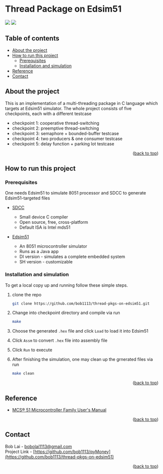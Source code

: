 # <div id="top"></div>

# Thread Package on Edsim51

![](https://badgen.net/github/last-commit/bob1113/thread-pkgs-on-edsim51)
![](https://badgen.net/github/license/bob1113/thread-pkgs-on-edsim51)

## Table of contents

  - [About the project](#about-the-project)
  - [How to run this project](#how-to-run-this-project)
    - [Prerequisites](#prerequisites)
    - [Installation and simulation](#installation-and-simulation)
  - [Reference](#reference)
  - [Contact](#contact)


## About the project

This is an implementation of a multi-threading package in C language which targets at Edsim51 simulator. The whole project consists of five checkpoints, each with a different testcase

+ checkpoint 1: cooperative thread-switching 
+ checkpoint 2: preemptive thread-switching 
+ checkpoint 3: semaphore + bounded-buffer testcase
+ checkpoint 4: two producers & one consumer testcase
+ checkpoint 5: delay function + parking lot testcase

<p align="right">(<a href="#top">back to top</a>)</p>


## How to run this project

### Prerequisites

One needs Edsim51 to simulate 8051 processor and SDCC to generate Edsim51-targeted files

- [SDCC](http://sdcc.sourceforge.net/)
	- Small device C compiler
	- Open source, free, cross-platform
	- Default ISA is Intel mds51

- [Edsim51](http://www.edsim51.com/)
	- An 8051 microcontroller simulator
	- Runs as a Java app 
	- DI version - simulates a complete embedded system
	- SH version - customizable 

### Installation and simulation

To get a local copy up and running follow these simple steps.

1. clone the repo

   ```sh
   git clone https://github.com/bob1113/thread-pkgs-on-edsim51.git
   ```

2. Change into checkpoint directory and compile via run

    ```sh
    make
    ```

3. Choose the generated `.hex` file and click `Load` to load it into Edsim51

4. Click `Assm` to convert `.hex` file into assembly file

5. Click `Run` to execute

6. After finishing the simulation, one may clean up the grnerated files via run

	```sh
	make clean
	```


<p align="right">(<a href="#top">back to top</a>)</p>


## Reference

+ [MCS® 51 Microcontroller Family User's Manual](http://web.mit.edu/6.115/www/document/8051.pdf)

<p align="right">(<a href="#top">back to top</a>)</p>



## Contact

Bob Lai - [bobolai1113@gmail.com](bobolai1113@gmail.com) \
Project Link - [https://github.com/bob1113/pyMoney](https://github.com/bob1113/thread-pkgs-on-edsim51)

<p align="right">(<a href="#top">back to top</a>)</p>